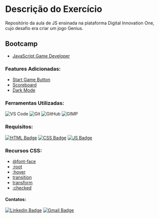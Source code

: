 # Descrição do Exercício

Repositório da aula de JS ensinada na plataforma Digital Innovation One, cujo desafio era criar um jogo Genius.

## Bootcamp

* [JavaScript Game Developer](https://web.digitalinnovation.one/track/javascript-game-developer)

### Features Adicionadas:

* [Start Game Button](https://www.w3schools.com/jsref/event_onclick.asp)
* [Scoreboard](https://developer.mozilla.org/pt-BR/docs/Web/API/Element/innerHTML)
* [Dark Mode](https://www.w3schools.com/Jsref/met_element_addeventlistener.asp)

### Ferramentas Utilizadas:

![VS Code](http://img.shields.io/badge/-VS%20Code-007ACC?style=flat-square&logo=visual-studio-code&logoColor=ffffff)
![Git](https://img.shields.io/badge/-Git-%23F05032?style=flat-square&logo=git&logoColor=ffffff)
![GitHub](https://img.shields.io/badge/-GitHub-181717?style=flat-square&logo=github&logoColor=ffffff)
![GIMP](https://img.shields.io/badge/-GIMP-ffffff?style=flat-square&logo=gimp&logoColor=181717)

### Requisitos:

[![HTML Badge](https://img.shields.io/badge/-HTML5-%23E44D27?style=flat-square&logo=html5&logoColor=ffffff&link=https://www.w3schools.com/html/)](https://www.w3schools.com/html/) 
[![CSS Badge](https://img.shields.io/badge/-CSS3-%231572B6?style=flat-square&logo=css3&logoColor=ffffff&link=https://developer.mozilla.org/pt-BR/docs/Web/CSS)](https://developer.mozilla.org/pt-BR/docs/Web/CSS)
[![JS Badge](https://img.shields.io/badge/-JavaScript-%23F7DF1E?style=flat-square&logo=javascript&logoColor=black&link=https://www.w3schools.com/js/default.asp)](https://www.w3schools.com/js/default.asp)

### Recursos CSS:

* [@font-face](https://developer.mozilla.org/en-US/docs/Web/CSS/@font-face)
* [:root](https://www.w3schools.com/cssref/sel_root.asp)
* [:hover](https://www.w3schools.com/cssref/sel_hover.asp)
* [transition](https://www.w3schools.com/css/css3_transitions.asp)
* [transform](https://www.w3schools.com/cssref/css3_pr_transform.asp)
* [:checked](https://developer.mozilla.org/pt-BR/docs/Web/CSS/:checked)

#### Contatos:

[![Linkedin Badge](https://img.shields.io/badge/-LinkedIn-blue?style=flat-square&logo=Linkedin&logoColor=white&link=https://https://www.linkedin.com/in/jodecir/)](https://www.linkedin.com/in/jodecir/) 
[![Gmail Badge](https://img.shields.io/badge/-Gmail-c14438?style=flat-square&logo=Gmail&logoColor=white&link=mailto:jodecirneto@gmail.com)](mailto:jodecirneto@gmail.com)